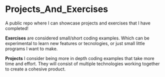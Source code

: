 # Projects_And_Exercises

A public repo where I can showcase projects and exercises that I have completed!

**Exercises** are considered small/short coding examples. Which can be experimental to learn new features or tecnologies, or just small little programs I want to make.

**Projects** I consider being more in depth coding examples that take more time and effort. They will consist of multiple technologies working together to create a cohesive product.
